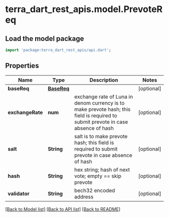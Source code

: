 # terra_dart_rest_apis.model.PrevoteReq

## Load the model package
```dart
import 'package:terra_dart_rest_apis/api.dart';
```

## Properties
Name | Type | Description | Notes
------------ | ------------- | ------------- | -------------
**baseReq** | [**BaseReq**](BaseReq.md) |  | [optional] 
**exchangeRate** | **num** | exchange rate of Luna in denom currency is to make prevote hash; this field is required to submit prevote in case absence of hash | [optional] 
**salt** | **String** | salt is to make prevote hash; this field is required to submit prevote in case  absence of hash | [optional] 
**hash** | **String** | hex string; hash of next vote; empty == skip prevote | [optional] 
**validator** | **String** | bech32 encoded address | [optional] 

[[Back to Model list]](../README.md#documentation-for-models) [[Back to API list]](../README.md#documentation-for-api-endpoints) [[Back to README]](../README.md)


